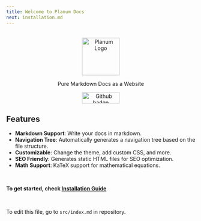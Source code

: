 ```yaml
---
title: Welcome to Planum Docs
next: installation.md
---
```


<br>
<center>

<img src="/favicon.svg"  style="width:100px;" width="100px" height="100px" alt="Planum Logo">

Pure Markdown Docs as a Website

<a href="https://github.com/gauravjot/planum-docs" aria-label="Go to Repository"><img src="https://img.shields.io/badge/github-%23121011.svg?style=for-the-badge&logo=github&logoColor=white" width="100px" height="30px" style="width:100px; display:inline" alt="Github badge"></a>

</center>

## Features

- **Markdown Support**: Write your docs in markdown.
- **Navigation Tree**: Automatically generates a navigation tree based on the file structure.
- **Customizable**: Change the theme, add custom CSS, and more.
- **SEO Friendly**: Generates static HTML files for SEO optimization.
- **Math Support**: KaTeX support for mathematical equations.

<br/>

**To get started, check [Installation Guide](/0_Installation.html)**

<br/>

To edit this file, go to `src/index.md` in repository.
